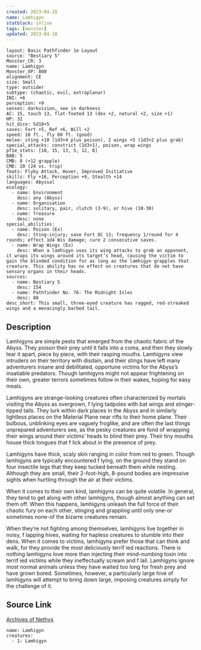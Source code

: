 ```yaml
---
created: 2023-04-28
name: Lamhigyn
statblock: inline
tags: [monster]
updated: 2023-04-28
---
```

```statblock
layout: Basic Pathfinder 1e Layout
source: "Bestiary 5"
Monster_CR: 3
name: Lamhigyn
Monster_XP: 800
alignment: CE
size: Small
type: outsider
subtype: (chaotic, evil, extraplanar)
INI: +6
perception: +9
senses: darkvision, see in darkness
AC: 15, touch 13, flat-footed 13 (dex +2, natural +2, size +1)
HP: 32
hit_dice: 5d10+5
saves: Fort +5, Ref +6, Will +2
speed: 10 ft., fly 60 ft. (good)
melee: sting +10 (1d3+4 plus poison), 2 wings +5 (1d3+2 plus grab)
special_attacks: constrict (1d3+1), poison, wrap wings
pf1e_stats: [18, 15, 13, 5, 12, 8]
BAB: 5
CMB: 8 (+12 grapple)
CMD: 20 (24 vs. trip)
feats: Flyby Attack, Hover, Improved Initiative
skills: Fly +16, Perception +9, Stealth +14
languages: Abyssal
ecology:
  - name: Environment
    desc: any (Abyss)
  - name: Organisation
    desc: solitary, pair, clutch (3-9), or hive (10-30)
  - name: Treasure
    desc: none
special_abilities:
  - name: Poison (Ex)
    desc: Sting-injury; save Fort DC 13; frequency 1/round for 4 rounds; effect 1d4 Wis damage; cure 2 consecutive saves.
  - name: Wrap Wings (Ex)
    desc: When a lamhigyn uses its wing attacks to grab an opponent, it wraps its wings around its target’s head, causing the victim to gain the blinded condition for as long as the lamhigyn grapples that creature. This ability has no effect on creatures that do not have sensory organs in their heads.
sources:
  - name: Bestiary 5
    desc: 154
  - name: Pathfinder No. 76: The Midnight Isles
    desc: 88
desc_short: This small, three-eyed creature has ragged, red-streaked wings and a menacingly barbed tail.
```
## Description
Lamhigyns are simple pests that emerged from the chaotic fabric of the Abyss. They poison their prey until it falls into a coma, and then they slowly tear it apart, piece by piece, with their rasping mouths. Lamhigyns view intruders on their territory with disdain, and their stings have left many adventurers insane and debilitated, opportune victims for the Abyss’s insatiable predators. Though lamhigyns might not appear frightening on their own, greater terrors sometimes follow in their wakes, hoping for easy meals.

 Lamhigyns are strange-looking creatures often characterized by mortals visiting the Abyss as overgrown, f lying tadpoles with bat wings and stinger-tipped tails. They lurk within dark places in the Abyss and in similarly lightless places on the Material Plane near rifts to their home plane. Their bulbous, unblinking eyes are vaguely froglike, and are often the last things unprepared adventurers see, as the pesky creatures are fond of wrapping their wings around their victims’ heads to blind their prey. Their tiny mouths house thick tongues that f lick about in the presence of prey.

 Lamhigyns have thick, scaly skin ranging in color from red to green. Though lamhigyns are typically encountered f lying, on the ground they stand on four insectile legs that they keep tucked beneath them while nesting. Although they are small, their 2-foot-high, 8-pound bodies are impressive sights when hurtling through the air at their victims.

 When it comes to their own kind, lamhigyns can be quite volatile. In general, they tend to get along with other lamhigyns, though almost anything can set them off. When this happens, lamhigyns unleash the full force of their chaotic fury on each other, stinging and grappling until only one-or sometimes none-of the bizarre creatures remain.

 When they’re not fighting among themselves, lamhigyns live together in noisy, f lapping hives, waiting for hapless creatures to stumble into their dens. When it comes to victims, lamhigyns prefer those that can think and walk, for they provide the most deliciously terrif ied reactions. There is nothing lamhigyns love more than injecting their mind-numbing toxin into terrif ied victims while they ineffectually scream and f lail. Lamhigyns ignore most normal animals unless they have waited too long for fresh prey and have grown bored. Sometimes, however, a particularly large hive of lamhigyns will attempt to bring down large, imposing creatures simply for the challenge of it.
## Source Link
[Archives of Nethys](https://aonprd.com/MonsterDisplay.aspx?ItemName=Lamhigyn)
```encounter-table
name: Lamhigyn
creatures:
  - 1: Lamhigyn
```

